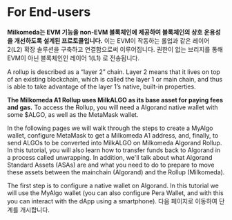 # For End-users

**Milkomeda는 EVM 기능을 non-EVM 블록체인에 제공하여 블록체인의 상호 운용성을 개선하도록 설계된 프로토콜입니다.** 이는 EVM이 작동하는 롤업과 같은 레이어 2(L2) 확장 솔루션을 구축하고 연결함으로써 이루어집니다. 권한이 없는 브리지를 통해 EVM이 아닌 블록체인인 레이어 1(L1) 로 전송됩니다.

A rollup is described as a “layer 2” chain. Layer 2 means that it lives on top of an existing blockchain, which is called the layer 1 or main chain, and thus is able to take advantage of the layer 1’s native, built-in properties.

**The Milkomeda A1 Rollup uses MilkALGO as its base asset for paying fees and gas.** To access the Rollup, you will need a Algorand native wallet with some $ALGO, as well as the MetaMask wallet.

In the following pages we will walk through the steps to create a MyAlgo wallet, configure MetaMask to get a Milkomeda A1 address, and, finally, to send ALGOs to be converted into MilkALGO on Milkomeda Algorand Rollup. In this tutorial, you will also learn how to transfer funds back to Algorand in a process called unwrapping. In addition, we'll talk about what Algorand Standard Assets (ASAs) are and what you need to do to prepare to move these assets between the mainchain (Algorand) and the Rollup (Milkomeda).

The first step is to configure a native wallet on Algorand. In this tutorial we will use the MyAlgo wallet (you can also configure Pera Wallet, and with this you can interact with the dApp using a smartphone). 다음 페이지로 이동하여 단계를 개시합니다.

